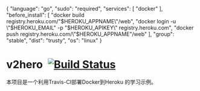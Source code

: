 {
  "language": "go",
  "sudo": "required",
  "services": [
    "docker"
  ],
  "before_install": [
    "docker build registry.heroku.com/\"$HEROKU_APPNAME\"/web",
    "docker login -u \"$HEROKU_EMAIL\" -p \"$HEROKU_APIKEY\" registry.heroku.com",
    "docker push registry.heroku.com/\"$HEROKU_APPNAME\"/web"
  ],
  "group": "stable",
  "dist": "trusty",
  "os": "linux"
}







# v2hero  [![Build Status](https://travis-ci.org/sciman/v2hero.svg?branch=core-3.1)](https://travis-ci.org/csiman/v2hero)

本项目是一个利用Travis-CI部署Docker到Heroku 的学习示例。
